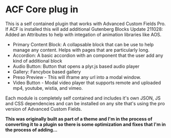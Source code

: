# ACF Core plug in

This is a self contained plugin that works with Advanced Custom Fields Pro. If ACF is installed this will add additional Gutenberg Blocks
Update 211028: Added an Attributes to help with integation of animation libraries like AOS. 

- Primary Content Block: A collapsable block that can be use to help manage any content. Helps with pages that are particularly long.
- Accordion: A basic accordion with an component that the user add any kind of additional block
- Audio Button: Button that opens a plyr.js based audio player
- Gallery: Fancybox based gallery
- Preso Preview - This will iframe any url into a modal window.
- Video Button - Modal video player that supports remote and uploaded mp4, youtube, wistia, and vimeo.

Each module is completely self contained and includes it's own JSON, JS and CSS dependencies and can be installed on any site that's using the pro version of Advanced Custom Fields.

**This was originally built as part of a theme and I'm in the process of converting it to a plugin so there is some optimization and fixes that I'm in the process of adding...**
